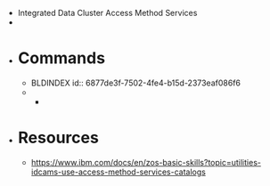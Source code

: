 - Integrated Data Cluster Access Method Services
-
- # Commands
	- BLDINDEX
	  id:: 6877de3f-7502-4fe4-b15d-2373eaf086f6
	-
		-
- # Resources
	- https://www.ibm.com/docs/en/zos-basic-skills?topic=utilities-idcams-use-access-method-services-catalogs